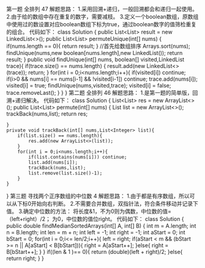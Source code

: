 第一题 全排列 47
解题思路：
1.采用回溯+递归，一般回溯都会和递归一起使用。
2.由于给的数组中存在重复的数字，需要减枝。
3.定义一个boolean数组，原数组中使用过的数设置对应boolean数组下标为true，通过boolean数字的值筛检重复的组合。
代码如下：
class Solution {
    public List<List<Integer>> result = new LinkedList<>();
    public List<List<Integer>> permuteUnique(int[] nums) {
        if(nums.length == 0){
            return result;
        }
        //首先给数组排序
        Arrays.sort(nums);
        findUnique(nums,new boolean[nums.length],new LinkedList<Integer>());
        return result;
    }
    public void findUnique(int[] nums, boolean[] visited,LinkedList<Integer> trace){
       if(trace.size() == nums.length) {
           result.add(new LinkedList<>(trace));
            return;
       }
       for(int i = 0;i<nums.length;i++){
           if(visited[i]) continue;
           if(i>0 && nums[i] == nums[i-1] && !visited[i-1]) continue;
           trace.add(nums[i]);
           visited[i] = true;
           findUnique(nums,visited,trace);
           visited[i] = false;
           trace.removeLast();
       }
    }
}
第二题 全排列 46
解题思路：
1.是第一题的简单版，回溯+递归解决。
代码如下：
class Solution {
    List<List<Integer>> res = new ArrayList<>();
    public List<List<Integer>> permute(int[] nums) {
        List<Integer> list = new ArrayList<>();
        trackBack(nums,list);
        return res;
        
    }
    private void trackBack(int[] nums,List<Integer> list){
        if(list.size() == nums.length){
            res.add(new ArrayList<>(list));
        }
        for(int i = 0;i<nums.length;i++){
            if(list.contains(nums[i])) continue;
            list.add(nums[i]);
            trackBack(nums,list);
            list.remove(list.size()-1);
        }
    }
    
}
第三题 寻找两个正序数组的中位数 4
解题思路：
1.由于都是有序数组，所以可以从下标0开始向右判断。
2.不需要合并数组，双指针法，符合条件移动并记录下值。
3.确定中位数的方法：
将长度&1，不为0则为偶数，中位数的值=（left+right）/2；
为0，中位数的值位right。
代码如下：
class Solution {
    public double findMedianSortedArrays(int[] A, int[] B) {
    int m = A.length;
    int n = B.length;
    int len = m + n;
    int left = -1;
    int right = -1;
    int aStart = 0;
    int bStart = 0;
    for(int i = 0;i<= len/2;i++){
        left = right;
        if(aStart < m && (bStart >= n || A[aStart] < B[bStart])){
            right = A[aStart++];
        }else{
            right = B[bStart++];
        }
    }
    if((len & 1 )== 0){
        return (double)(left + right)/2;
    }else{
        return right;
    }
}
